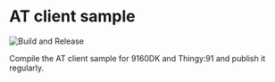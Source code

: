 # AT client sample

![Build and Release](https://github.com/bifravst/at_client/workflows/Build/badge.svg?branch=saga)

Compile the AT client sample for 9160DK and Thingy:91 and publish it regularly.
